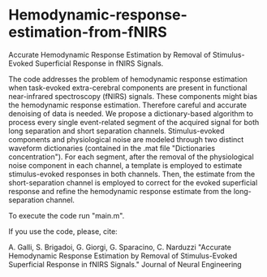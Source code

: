 # Hemodynamic-response-estimation-from-fNIRS

Accurate Hemodynamic Response Estimation by Removal of Stimulus-Evoked Superficial Response in fNIRS Signals.

The code addresses the problem of hemodynamic response estimation when task-evoked extra-cerebral components are present in functional near-infrared spectroscopy (fNIRS) signals. These components might bias the hemodynamic response estimation. Therefore careful and accurate denoising of data is needed.
We propose a dictionary-based algorithm to process every single event-related segment of the acquired signal for both long separation and short separation channels. Stimulus-evoked components and physiological noise are modeled through two distinct waveform dictionaries (contained in the .mat file "Dictionaries concentration").
For each segment, after the removal of the physiological noise component in each channel, a template is employed to estimate stimulus-evoked responses in both channels. Then, the estimate from the short-separation channel is employed to correct for the evoked superficial response and refine the hemodynamic response estimate from the long-separation channel.

To execute the code run "main.m". 

If you use the code, please, cite: 

A. Galli, S. Brigadoi, G. Giorgi, G. Sparacino, C. Narduzzi "Accurate Hemodynamic Response Estimation by Removal of Stimulus-Evoked Superficial Response in fNIRS Signals."
Journal of Neural Engineering
